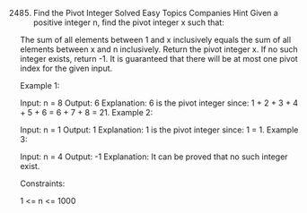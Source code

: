 2485. Find the Pivot Integer
Solved
Easy
Topics
Companies
Hint
Given a positive integer n, find the pivot integer x such that:

The sum of all elements between 1 and x inclusively equals the sum of all elements between x and n inclusively.
Return the pivot integer x. If no such integer exists, return -1. It is guaranteed that there will be at most one pivot index for the given input.

 

Example 1:

Input: n = 8
Output: 6
Explanation: 6 is the pivot integer since: 1 + 2 + 3 + 4 + 5 + 6 = 6 + 7 + 8 = 21.
Example 2:

Input: n = 1
Output: 1
Explanation: 1 is the pivot integer since: 1 = 1.
Example 3:

Input: n = 4
Output: -1
Explanation: It can be proved that no such integer exist.
 

Constraints:

1 <= n <= 1000